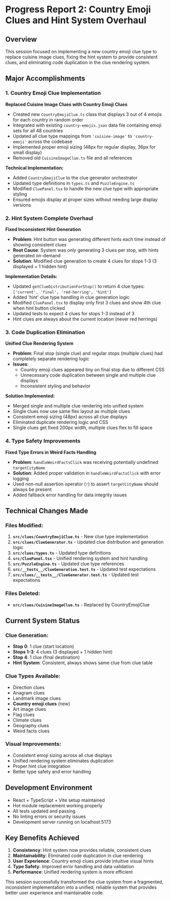 # Progress Report 2: Country Emoji Clues and Hint System Overhaul

## Overview
This session focused on implementing a new country emoji clue type to replace cuisine image clues, fixing the hint system to provide consistent clues, and eliminating code duplication in the clue rendering system.

## Major Accomplishments

### 1. Country Emoji Clue Implementation
**Replaced Cuisine Image Clues with Country Emoji Clues**
- Created new `CountryEmojiClue.ts` class that displays 3 out of 4 emojis for each country in random order
- Integrated with existing `country-emojis.json` data file containing emoji sets for all 48 countries
- Updated all clue type mappings from `'cuisine-image'` to `'country-emoji'` across the codebase
- Implemented proper emoji sizing (48px for regular display, 36px for small display)
- Removed old `CuisineImageClue.ts` file and all references

**Technical Implementation:**
- Added `CountryEmojiClue` to the clue generator orchestrator
- Updated type definitions in `types.ts` and `PuzzleEngine.ts`
- Modified `CluePanel.tsx` to handle the new clue type with appropriate styling
- Ensured emojis display at proper sizes without needing large display versions

### 2. Hint System Complete Overhaul
**Fixed Inconsistent Hint Generation**
- **Problem**: Hint button was generating different hints each time instead of showing consistent clues
- **Root Cause**: System was only generating 3 clues per stop, with hints generated on-demand
- **Solution**: Modified clue generation to create 4 clues for stops 1-3 (3 displayed + 1 hidden hint)

**Implementation Details:**
- Updated `getClueDistributionForStop()` to return 4 clue types: `['current', 'final', 'red-herring', 'hint']`
- Added 'hint' clue type handling in clue generation logic
- Modified `CluePanel.tsx` to display only first 3 clues and show 4th clue when hint button clicked
- Updated tests to expect 4 clues for stops 1-3 instead of 3
- Hint clues are always about the current location (never red herrings)

### 3. Code Duplication Elimination
**Unified Clue Rendering System**
- **Problem**: Final stop (single clue) and regular stops (multiple clues) had completely separate rendering logic
- **Issues**: 
  - Country emoji clues appeared tiny on final stop due to different CSS
  - Unnecessary code duplication between single and multiple clue displays
  - Inconsistent styling and behavior

**Solution Implemented:**
- Merged single and multiple clue rendering into unified system
- Single clues now use same flex layout as multiple clues
- Consistent emoji sizing (48px) across all clue displays
- Eliminated duplicate rendering logic and CSS
- Single clues get fixed 200px width, multiple clues flex to fill space

### 4. Type Safety Improvements
**Fixed Type Errors in Weird Facts Handling**
- **Problem**: `handleWeirdFactsClick` was receiving potentially undefined `targetCityName`
- **Solution**: Added proper validation in `handleWeirdFactsClick` with error logging
- Used non-null assertion operator (`!`) to assert `targetCityName` should always be present
- Added fallback error handling for data integrity issues

## Technical Changes Made

### Files Modified:
1. **`src/clues/CountryEmojiClue.ts`** - New clue type implementation
2. **`src/clues/ClueGenerator.ts`** - Updated clue distribution and generation logic
3. **`src/clues/types.ts`** - Updated type definitions
4. **`src/CluePanel.tsx`** - Unified rendering system and hint handling
5. **`src/PuzzleEngine.ts`** - Updated clue type references
6. **`src/__tests__/ClueGeneration.test.ts`** - Updated test expectations
7. **`src/clues/__tests__/ClueGenerator.test.ts`** - Updated test expectations

### Files Deleted:
- **`src/clues/CuisineImageClue.ts`** - Replaced by CountryEmojiClue

## Current System Status

### Clue Generation:
- **Stop 0**: 1 clue (start location)
- **Stops 1-3**: 4 clues (3 displayed + 1 hidden hint)
- **Stop 4**: 1 clue (final destination)
- **Hint System**: Consistent, always shows same clue from clue table

### Clue Types Available:
- Direction clues
- Anagram clues  
- Landmark image clues
- **Country emoji clues** (new)
- Art image clues
- Flag clues
- Climate clues
- Geography clues
- Weird facts clues

### Visual Improvements:
- Consistent emoji sizing across all clue displays
- Unified rendering system eliminates duplication
- Proper hint clue integration
- Better type safety and error handling

## Development Environment
- React + TypeScript + Vite setup maintained
- Hot module replacement working properly
- All tests updated and passing
- No linting errors or security issues
- Development server running on localhost:5173

## Key Benefits Achieved
1. **Consistency**: Hint system now provides reliable, consistent clues
2. **Maintainability**: Eliminated code duplication in clue rendering
3. **User Experience**: Country emoji clues provide intuitive visual hints
4. **Type Safety**: Improved error handling and data validation
5. **Performance**: Unified rendering system is more efficient

This session successfully transformed the clue system from a fragmented, inconsistent implementation into a unified, reliable system that provides better user experience and maintainable code.
